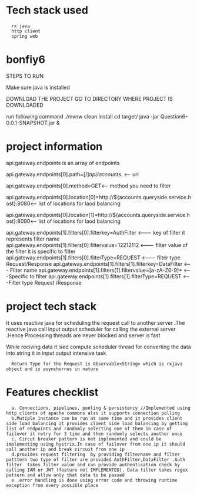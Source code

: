 # Tech stack used
      rx java
      http client
      spring web
      
# bonfiy6

STEPS TO RUN

Make sure java is installed

DOWNLOAD THE PROJECT GO TO DIRECTORY WHERE PROJECT IS DOWNLOADED 

run following command
./mvnw clean install
cd target/ 
java -jar Question6-0.0.1-SNAPSHOT.jar &
# project information
api.gateway.endpoints  is an array of endpoints


api.gateway.endpoints[0].path=[/]*api/accounts.* <-- url

api.gateway.endpoints[0].method=GET<-- method you need to filter

api.gateway.endpoints[0].location[0]=http://${accounts.queryside.service.host}:8080<-- list of locations for laod balancing

api.gateway.endpoints[0].location[1]=http://${accounts.queryside.service.host}:8090<-- list of locations for laod balancing

api.gateway.endpoints[1].filters[0].filterkey=AuthFilter <--- key of filter it represents filter name
api.gateway.endpoints[1].filters[0].filtervalue=12212112 <--- filter value of the filter it is specific to filter
api.gateway.endpoints[1].filters[0].filterType=REQUEST <--- filter type Request/Response
api.gateway.endpoints[1].filters[1].filterkey=DataFilter <--- FIlter name 
api.gateway.endpoints[1].filters[1].filtervalue=[a-zA-Z0-9]* <---Specific to filter
api.gateway.endpoints[1].filters[1].filterType=REQUEST <---Filter type Request /Response

# project tech stack
It  uses reactive java for scheduling the request call to another server .The reactive java call input output scheduler for calling the external server .Hence Processing threads are never blocked and server is fast

While reciving data it ised compute scheduler  thread for converting the data into string  it in input output intensive task

      Return Type for the Request is Observable<String> which is rxjava object and is asynchornus in nature

# Features checklist
      a. Connections, pipelines, pooling & persistency //Implemented using  http clients of apache commons also it supports connection polling
      b.Mutiple instance can be run at same time and it provides client side load balancing it provides client side load balancing by getting list of endpoints and randomly selecting one of them in case of failover it retry for 3 time and then randomly selects another once 
      c. Circut breaker pattern is not implemented and could be implementing using hystrix.In case of failover from one ip it should call another ip and break circuit from one ip
      d.provides request filtering  by providing filtername and filter patttern two type of filter are provided AuthFilter,DataFilter .Auth filter  takes filter value and can provide authentication check by calling IAM or JWT (feature not IMPLEMENTED). Data filter takes regex pattern and allow only that data to be passed  
      e .error handling is done using error code and throwing runtime exception from every possible place

